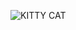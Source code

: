 ![KITTY CAT](https://user-images.githubusercontent.com/60868589/132932842-b222fc36-a175-4c1f-851a-d7df1ccb45af.jpg)
